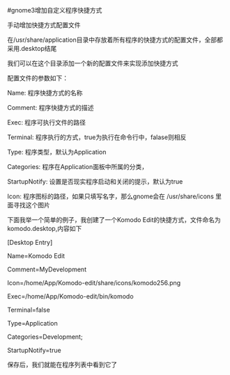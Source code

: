 #gnome3增加自定义程序快捷方式

 

手动增加快捷方式配置文件

在/usr/share/application目录中存放着所有程序的快捷方式的配置文件，全部都采用.desktop结尾 

我们可以在这个目录添加一个新的配置文件来实现添加快捷方式 

配置文件的参数如下： 

Name: 程序快捷方式的名称

Comment: 程序快捷方式的描述

Exec: 程序可执行文件的路径

Terminal: 程序执行的方式，true为执行在命令行中，falase则相反

Type:  程序类型，默认为Application

Categories: 程序在Application面板中所属的分类，

StartupNotify: 设置是否现实程序启动和关闭的提示，默认为true

Icon: 程序图标的路径，如果只填写名字，那么gnome会在 /usr/share/icons 里面寻找这个图片

下面我举一个简单的例子，我创建了一个Komodo Edit的快捷方式，文件命名为komodo.desktop,内容如下 

[Desktop Entry]

Name=Komodo Edit

Comment=MyDevelopment

Icon=/home/App/Komodo-edit/share/icons/komodo256.png

Exec=/home/App/Komodo-edit/bin/komodo

Terminal=false

Type=Application

Categories=Development;

StartupNotify=true

保存后，我们就能在程序列表中看到它了